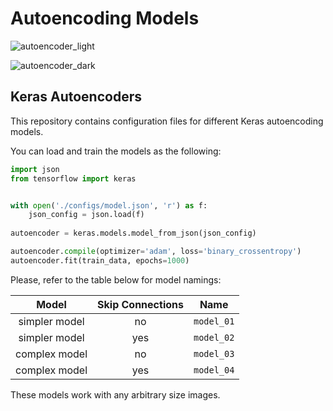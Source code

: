 # Autoencoding Models

![autoencoder_light](https://user-images.githubusercontent.com/16051397/149675837-20a669e5-9dc4-49d8-a0e1-29f2d2d1af89.png#gh-light-mode-only)

![autoencoder_dark](https://user-images.githubusercontent.com/16051397/149675856-209c0474-f812-4bf0-b0b7-b8b61ca574db.png#gh-dark-mode-only)

## Keras Autoencoders

This repository contains configuration files for different Keras autoencoding models.

You can load and train the models as the following:

```python
import json
from tensorflow import keras


with open('./configs/model.json', 'r') as f:
    json_config = json.load(f)
 
autoencoder = keras.models.model_from_json(json_config)

autoencoder.compile(optimizer='adam', loss='binary_crossentropy')
autoencoder.fit(train_data, epochs=1000)
```

Please, refer to the table below for model namings:

| Model         | Skip Connections | Name       |
| :-----------: | :--------------: | :--------: |
| simpler model | no               | `model_01` |
| simpler model | yes              | `model_02` |
| complex model | no               | `model_03` |
| complex model | yes              | `model_04` |

These models work with any arbitrary size images.
